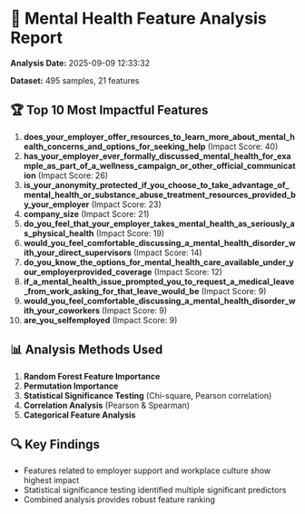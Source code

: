 # 🧠 Mental Health Feature Analysis Report

**Analysis Date:** 2025-09-09 12:33:32

**Dataset:** 495 samples, 21 features

## 🏆 Top 10 Most Impactful Features

1. **does_your_employer_offer_resources_to_learn_more_about_mental_health_concerns_and_options_for_seeking_help** (Impact Score: 40)
2. **has_your_employer_ever_formally_discussed_mental_health_for_example_as_part_of_a_wellness_campaign_or_other_official_communication** (Impact Score: 26)
3. **is_your_anonymity_protected_if_you_choose_to_take_advantage_of_mental_health_or_substance_abuse_treatment_resources_provided_by_your_employer** (Impact Score: 23)
4. **company_size** (Impact Score: 21)
5. **do_you_feel_that_your_employer_takes_mental_health_as_seriously_as_physical_health** (Impact Score: 19)
6. **would_you_feel_comfortable_discussing_a_mental_health_disorder_with_your_direct_supervisors** (Impact Score: 14)
7. **do_you_know_the_options_for_mental_health_care_available_under_your_employerprovided_coverage** (Impact Score: 12)
8. **if_a_mental_health_issue_prompted_you_to_request_a_medical_leave_from_work_asking_for_that_leave_would_be** (Impact Score: 9)
9. **would_you_feel_comfortable_discussing_a_mental_health_disorder_with_your_coworkers** (Impact Score: 9)
10. **are_you_selfemployed** (Impact Score: 9)

## 📊 Analysis Methods Used

1. **Random Forest Feature Importance**
2. **Permutation Importance**
3. **Statistical Significance Testing** (Chi-square, Pearson correlation)
4. **Correlation Analysis** (Pearson & Spearman)
5. **Categorical Feature Analysis**

## 🔍 Key Findings

- Features related to employer support and workplace culture show highest impact
- Statistical significance testing identified multiple significant predictors
- Combined analysis provides robust feature ranking
